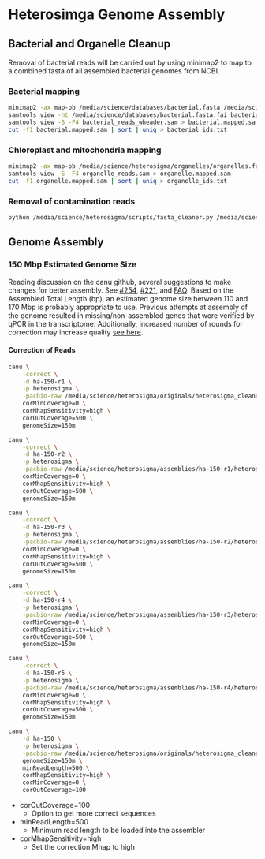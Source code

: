 # Heterosimga Genome Assembly

## Bacterial and Organelle Cleanup

Removal of bacterial reads will be carried out by using minimap2 to map to a combined fasta of all assembled bacterial genomes from NCBI.

### Bacterial mapping

```bash
minimap2 -ax map-pb /media/science/databases/bacterial.fasta /media/science/heterosigma/originals/heterosigma.fasta > bacterial_reads.sam
samtools view -ht /media/science/databases/bacterial.fasta.fai bacterial_reads.sam > bacterial_reads_wheader.sam
samtools view -S -F4 bacterial_reads_wheader.sam > bacterial.mapped.sam
cut -f1 bacterial.mapped.sam | sort | uniq > bacterial_ids.txt
```

### Chloroplast and mitochondria mapping

```bash
minimap2 -ax map-pb /media/science/heterosigma/organelles/organelles.fasta /media/science/heterosigma/originals/heterosigma.fasta > organelles_reads.sam
samtools view -S -F4 organelle_reads.sam > organelle.mapped.sam
cut -f1 organelle.mapped.sam | sort | uniq > organelle_ids.txt
```

### Removal of contamination reads

```bash
python /media/science/heterosigma/scripts/fasta_cleaner.py /media/science/heterosigma/originals/heterosigma.fasta /media/science/heterosigma/cleanup/bacterial_ids.txt /media/science/heterosigma/originals/heterosigma_cleaned.fasta
```

## Genome Assembly

### 150 Mbp Estimated Genome Size

Reading discussion on the canu github, several suggestions to make changes for better assembly.  See [#254](https://github.com/marbl/canu/issues/254), [#221](https://github.com/marbl/canu/issues/221), and [FAQ](https://canu.readthedocs.io/en/latest/faq.html#my-assembly-continuity-is-not-good-how-can-i-improve-it).  Based on the Assembled Total Length (bp), an estimated genome size between 110 and 170 Mbp is probably appropriate to use.  Previous attempts at assembly of the genome resulted in missing/non-assembled genes that were verified by qPCR in the transcriptome.  Additionally, increased number of rounds for correction may increase quality [see here](https://canu.readthedocs.io/en/latest/faq.html#what-parameters-should-i-use-for-my-reads).

#### Correction of Reads

```bash
canu \
	-correct \
	-d ha-150-r1 \
	-p heterosigma \
	-pacbio-raw /media/science/heterosigma/originals/heterosigma_cleaned.fasta \
	corMinCoverage=0 \
	corMhapSensitivity=high \
	corOutCoverage=500 \
	genomeSize=150m
```

```bash
canu \
	-correct \
	-d ha-150-r2 \
	-p heterosigma \
	-pacbio-raw /media/science/heterosigma/assemblies/ha-150-r1/heterosigma.correctedReads.fasta.gz \
	corMinCoverage=0 \
	corMhapSensitivity=high \
	corOutCoverage=500 \
	genomeSize=150m
```

```bash
canu \
	-correct \
	-d ha-150-r3 \
	-p heterosigma \
	-pacbio-raw /media/science/heterosigma/assemblies/ha-150-r2/heterosigma.correctedReads.fasta.gz \
	corMinCoverage=0 \
	corMhapSensitivity=high \
	corOutCoverage=500 \
	genomeSize=150m
```

```bash
canu \
	-correct \
	-d ha-150-r4 \
	-p heterosigma \
	-pacbio-raw /media/science/heterosigma/assemblies/ha-150-r3/heterosigma.correctedReads.fasta.gz \
	corMinCoverage=0 \
	corMhapSensitivity=high \
	corOutCoverage=500 \
	genomeSize=150m
```
```bash
canu \
	-correct \
	-d ha-150-r5 \
	-p heterosigma \
	-pacbio-raw /media/science/heterosigma/assemblies/ha-150-r4/heterosigma.correctedReads.fasta.gz \
	corMinCoverage=0 \
	corMhapSensitivity=high \
	corOutCoverage=500 \
	genomeSize=150m
```

```bash
canu \
	-d ha-150 \
	-p heterosigma \
	-pacbio-raw /media/science/heterosigma/originals/heterosigma_cleaned.fasta \
	genomeSize=150m \
	minReadLength=500 \
	corMhapSensitivity=high \
	corMinCoverage=0 \
	corOutCoverage=100
```

* corOutCoverage=100
  * Option to get more correct sequences
* minReadLength=500
  * Minimum read length to be loaded into the assembler
* corMhapSensitivity=high
  * Set the correction Mhap to high